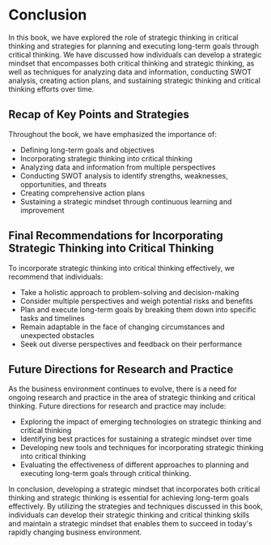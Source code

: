 # Conclusion

In this book, we have explored the role of strategic thinking in critical thinking and strategies for planning and executing long-term goals through critical thinking. We have discussed how individuals can develop a strategic mindset that encompasses both critical thinking and strategic thinking, as well as techniques for analyzing data and information, conducting SWOT analysis, creating action plans, and sustaining strategic thinking and critical thinking efforts over time.

Recap of Key Points and Strategies
----------------------------------

Throughout the book, we have emphasized the importance of:

* Defining long-term goals and objectives
* Incorporating strategic thinking into critical thinking
* Analyzing data and information from multiple perspectives
* Conducting SWOT analysis to identify strengths, weaknesses, opportunities, and threats
* Creating comprehensive action plans
* Sustaining a strategic mindset through continuous learning and improvement

Final Recommendations for Incorporating Strategic Thinking into Critical Thinking
---------------------------------------------------------------------------------

To incorporate strategic thinking into critical thinking effectively, we recommend that individuals:

* Take a holistic approach to problem-solving and decision-making
* Consider multiple perspectives and weigh potential risks and benefits
* Plan and execute long-term goals by breaking them down into specific tasks and timelines
* Remain adaptable in the face of changing circumstances and unexpected obstacles
* Seek out diverse perspectives and feedback on their performance

Future Directions for Research and Practice
-------------------------------------------

As the business environment continues to evolve, there is a need for ongoing research and practice in the area of strategic thinking and critical thinking. Future directions for research and practice may include:

* Exploring the impact of emerging technologies on strategic thinking and critical thinking
* Identifying best practices for sustaining a strategic mindset over time
* Developing new tools and techniques for incorporating strategic thinking into critical thinking
* Evaluating the effectiveness of different approaches to planning and executing long-term goals through critical thinking.

In conclusion, developing a strategic mindset that incorporates both critical thinking and strategic thinking is essential for achieving long-term goals effectively. By utilizing the strategies and techniques discussed in this book, individuals can develop their strategic thinking and critical thinking skills and maintain a strategic mindset that enables them to succeed in today's rapidly changing business environment.
